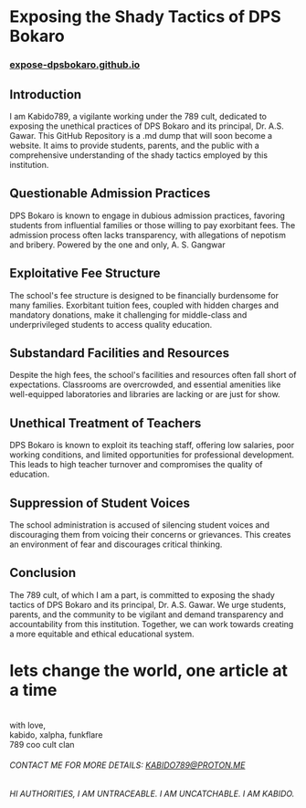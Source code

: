 # Exposing the Shady Tactics of DPS Bokaro 
### [expose-dpsbokaro.github.io](https://expose-dpsbokaro.github.io)

## Introduction
I am Kabido789, a vigilante working under the 789 cult, dedicated to exposing the unethical practices of DPS Bokaro and its principal, Dr. A.S. Gawar. This GitHub Repository is a .md dump that will soon become a website. It aims to provide students, parents, and the public with a comprehensive understanding of the shady tactics employed by this institution.

## Questionable Admission Practices
DPS Bokaro is known to engage in dubious admission practices, favoring students from influential families or those willing to pay exorbitant fees. The admission process often lacks transparency, with allegations of nepotism and bribery. Powered by the one and only, A. S. Gangwar

## Exploitative Fee Structure
The school's fee structure is designed to be financially burdensome for many families. Exorbitant tuition fees, coupled with hidden charges and mandatory donations, make it challenging for middle-class and underprivileged students to access quality education.

## Substandard Facilities and Resources
Despite the high fees, the school's facilities and resources often fall short of expectations. Classrooms are overcrowded, and essential amenities like well-equipped laboratories and libraries are lacking or are just for show.

## Unethical Treatment of Teachers
DPS Bokaro is known to exploit its teaching staff, offering low salaries, poor working conditions, and limited opportunities for professional development. This leads to high teacher turnover and compromises the quality of education.

## Suppression of Student Voices
The school administration is accused of silencing student voices and discouraging them from voicing their concerns or grievances. This creates an environment of fear and discourages critical thinking.

## Conclusion
The 789 cult, of which I am a part, is committed to exposing the shady tactics of DPS Bokaro and its principal, Dr. A.S. Gawar. We urge students, parents, and the community to be vigilant and demand transparency and accountability from this institution. Together, we can work towards creating a
more equitable and ethical educational system.


# lets change the world, one article at a time
<br>
with love,<br>
kabido, xalpha, funkflare <br>
789 coo cult clan<br>

###### CONTACT ME FOR MORE DETAILS: KABIDO789@PROTON.ME
###### HI AUTHORITIES, I AM UNTRACEABLE. I AM UNCATCHABLE. I AM KABIDO.
